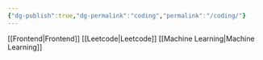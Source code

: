 ```yaml
---
{"dg-publish":true,"dg-permalink":"coding","permalink":"/coding/"}
---
```


[[Frontend\|Frontend]]
[[Leetcode\|Leetcode]]
[[Machine Learning\|Machine Learning]]
